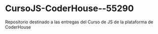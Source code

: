 # CursoJS-CoderHouse--55290
Repositorio destinado a las entregas del Curso de JS de la plataforma de CoderHouse
